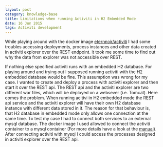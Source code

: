 ```yaml
---
layout: post
category: knowledge-base
title: Limitations when running Activiti in H2 Embedded Mode
date: 16 Jun 2015
tags: Activiti development
---
```


While playing around with the docker image [eternnoir/activiti](https://registry.hub.docker.com/u/eternnoir/activiti/) I had some troubles accessing deployments, process instances and other data created in activiti explorer over the REST endpoint. It took me some time to find out why the data from explorer was not accessible over REST.


If nothing else specified activiti runs with an embedded H2 database. For playing around and trying out I supposed running activiti with the H2 embedded database would be fine. This assumption was wrong for my case. I wanted to create and deploy a process with activiti explorer and then start it over the REST api. The REST api and the activiti explorer are two different war files, which will be deployed on a websever (i.e. Tomcat). Here comes the problem. When running acitivi in H2 embedded mode the REST api service and the activiti explorer will have their own H2 database instance with different data stored in it. The reason for that behaviour is, that H2 database in embedded mode only allows one connection at the same time.
To test my case I had to connect both services to an external mysql database. The docker image I used allowed to connect the activiti container to a mysql container (For more details have a look at the [manual](https://github.com/eternnoir/activiti#linking-to-mysql-container)). After connecting activiti with mysql I could access the processes designed in activiti explorer over the REST api.